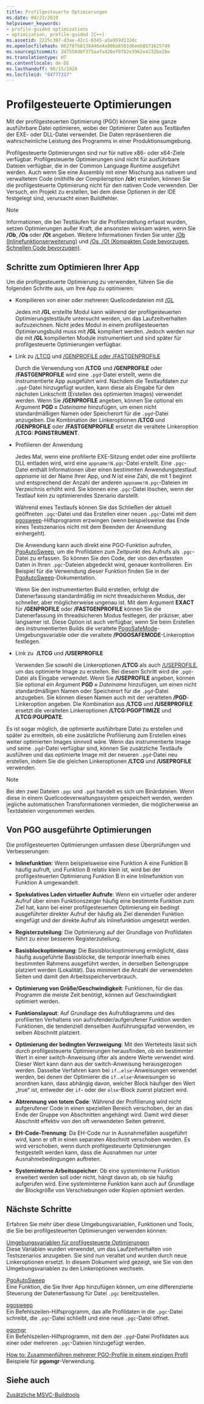 ```yaml
---
title: Profilgesteuerte Optimierungen
ms.date: 04/23/2019
helpviewer_keywords:
- profile-guided optimizations
- optimization, profile-guided [C++]
ms.assetid: 2225c307-d3ae-42c1-8345-a5a959d132dc
ms.openlocfilehash: 062f8fb8138446e4a00ba6501d6eeb8571625749
ms.sourcegitcommit: 2d7550d0f375aafa428ef0fb2e3962e4232be28e
ms.translationtype: HT
ms.contentlocale: de-DE
ms.lasthandoff: 06/15/2020
ms.locfileid: "84777317"
---
```

# <a name="profile-guided-optimizations"></a>Profilgesteuerte Optimierungen

Mit der profilgesteuerten Optimierung (PGO) können Sie eine ganze ausführbare Datei optimieren, wobei der Optimierer Daten aus Testläufen der EXE- oder DLL-Datei verwendet. Die Daten repräsentieren die wahrscheinliche Leistung des Programms in einer Produktionsumgebung.

Profilgesteuerte Optimierungen sind nur für native x86- oder x64-Ziele verfügbar. Profilgesteuerte Optimierungen sind nicht für ausführbare Dateien verfügbar, die in der Common Language Runtime ausgeführt werden. Auch wenn Sie eine Assembly mit einer Mischung aus nativem und verwaltetem Code (mithilfe der Compileroption **/clr**) erstellen, können Sie die profilgesteuerte Optimierung nicht für den nativen Code verwenden. Der Versuch, ein Projekt zu erstellen, bei dem diese Optionen in der IDE festgelegt sind, verursacht einen Buildfehler.

> [!NOTE]
> Informationen, die bei Testläufen für die Profilerstellung erfasst wurden, setzen Optimierungen außer Kraft, die ansonsten wirksam wären, wenn Sie **/Ob**, **/Os** oder **/Ot** angeben. Weitere Informationen finden Sie unter [/Ob (Inlinefunktionserweiterung)](reference/ob-inline-function-expansion.md) und [/Os, /Ot (Kompakten Code bevorzugen, Schnellen Code bevorzugen)](reference/os-ot-favor-small-code-favor-fast-code.md).

## <a name="steps-to-optimize-your-app"></a>Schritte zum Optimieren Ihrer App

Um die profilgesteuerte Optimierung zu verwenden, führen Sie die folgenden Schritte aus, um Ihre App zu optimieren:

- Kompilieren von einer oder mehreren Quellcodedateien mit [/GL](reference/gl-whole-program-optimization.md)

   Jedes mit **/GL** erstellte Modul kann während der profilgesteuerten Optimierungstestläufe untersucht werden, um das Laufzeitverhalten aufzuzeichnen. Nicht jedes Modul in einem profilgesteuerten Optimierungsbuild muss mit **/GL** kompiliert werden. Jedoch werden nur die mit **/GL** kompilierten Module instrumentiert und sind später für profilgesteuerte Optimierungen verfügbar.

- Link zu [/LTCG](reference/ltcg-link-time-code-generation.md) und [/GENPROFILE oder /FASTGENPROFILE](reference/genprofile-fastgenprofile-generate-profiling-instrumented-build.md)

   Durch die Verwendung von **/LTCG** und **/GENPROFILE** oder **/FASTGENPROFILE** wird eine `.pgd`-Datei erstellt, wenn die instrumentierte App ausgeführt wird. Nachdem die Testlaufdaten zur `.pgd`-Datei hinzugefügt wurden, kann diese als Eingabe für den nächsten Linkschritt (Erstellen des optimierten Images) verwendet werden. Wenn Sie **/GENPROFILE** angeben, können Sie optional ein Argument **PGD =** _Dateiname_ hinzufügen, um einen nicht standardmäßigen Namen oder Speicherort für die `.pgd`-Datei anzugeben. Die Kombination der Linkeroptionen **/LTCG** und **/GENPROFILE** oder **/FASTGENPROFILE** ersetzt die veraltete Linkeroption **/LTCG: PGINSTRUMENT**.

- Profilieren der Anwendung

   Jedes Mal, wenn eine profilierte EXE-Sitzung endet oder eine profilierte DLL entladen wird, wird eine `appname!N.pgc`-Datei erstellt. Eine `.pgc`-Datei enthält Informationen über einen bestimmten Anwendungstestlauf. *appname* ist der Name Ihrer App, und *N* ist eine Zahl, die mit 1 beginnt und entsprechend der Anzahl der anderen `appname!N.pgc`-Dateien im Verzeichnis erhöht wird. Sie können eine `.pgc`-Datei löschen, wenn der Testlauf kein zu optimierendes Szenario darstellt.

   Während eines Testlaufs können Sie das Schließen der aktuell geöffneten `.pgc`-Datei und das Erstellen einer neuen `.pgc`-Datei mit dem [pgosweep](pgosweep.md)-Hilfsprogramm erzwingen (wenn beispielsweise das Ende eines Testszenarios nicht mit dem Beenden der Anwendung einhergeht).

   Die Anwendung kann auch direkt eine PGO-Funktion aufrufen, [PgoAutoSweep](pgoautosweep.md), um die Profildaten zum Zeitpunkt des Aufrufs als `.pgc`-Datei zu erfassen. So können Sie den Code, der von den erfassten Daten in Ihren `.pgc`-Dateien abgedeckt wird, genauer kontrollieren. Ein Beispiel für die Verwendung dieser Funktion finden Sie in der [PgoAutoSweep](pgoautosweep.md)-Dokumentation.

   Wenn Sie den instrumentierten Build erstellen, erfolgt die Datenerfassung standardmäßig im nicht threadsicheren Modus, der schneller, aber möglicherweise ungenau ist. Mit dem Argument **EXACT** für **/GENPROFILE** oder **/FASTGENPROFILE** können Sie die Datenerfassung im threadsicheren Modus festlegen, der präziser, aber langsamer ist. Diese Option ist auch verfügbar, wenn Sie beim Erstellen des instrumentierten Builds die veraltete [PogoSafeMode](environment-variables-for-profile-guided-optimizations.md#pogosafemode)-Umgebungsvariable oder die veraltete **/POGOSAFEMODE**-Linkeroption festlegen.

- Link zu  **/LTCG** und **/USERPROFILE**

   Verwenden Sie sowohl die Linkeroptionen **/LTCG** als auch [/USEPROFILE](reference/useprofile.md), um das optimierte Image zu erstellen. Bei diesem Schritt wird die `.pgd`-Datei als Eingabe verwendet. Wenn Sie **/USEPROFILE** angeben, können Sie optional ein Argument **PGD =** _Dateiname_ hinzufügen, um einen nicht standardmäßigen Namen oder Speicherort für die `.pgd`-Datei anzugeben. Sie können diesen Namen auch mit der veralteten **/PGD**-Linkeroption angeben. Die Kombination aus **/LTCG** und **/USERPROFILE** ersetzt die veralteten Linkeroptionen **/LTCG:PGOPTIMIZE** und **/LTCG:PGUPDATE**.

Es ist sogar möglich, die optimierte ausführbare Datei zu erstellen und später zu ermitteln, ob eine zusätzliche Profilierung zum Erstellen eines weiter optimierten Images sinnvoll wäre. Wenn das instrumentierte Image und seine `.pgd`-Datei verfügbar sind, können Sie zusätzliche Testläufe ausführen und das optimierte Image mit der neueren `.pgd`-Datei neu erstellen, indem Sie die gleichen Linkeroptionen **/LTCG** und **/USEPROFILE** verwenden.

> [!NOTE]
> Bei den zwei Dateien `.pgc` und `.pgd` handelt es sich um Binärdateien. Wenn diese in einem Quellcodeverwaltungssystem gespeichert werden, werden jegliche automatischen Transformationen vermieden, die möglicherweise an Textdateien vorgenommen werden.

## <a name="optimizations-performed-by-pgo"></a>Von PGO ausgeführte Optimierungen

Die profilgesteuerten Optimierungen umfassen diese Überprüfungen und Verbesserungen:

- **Inlinefunktion**: Wenn beispielsweise eine Funktion A eine Funktion B häufig aufruft, und Funktion B relativ klein ist, wird bei der profilgesteuerten Optimierung Funktion B in eine Inlinefunktion von Funktion A umgewandelt.

- **Spekulatives Laden virtueller Aufrufe**: Wenn ein virtueller oder anderer Aufruf über einen Funktionszeiger häufig eine bestimmte Funktion zum Ziel hat, kann bei einer profilgesteuerten Optimierung ein bedingt ausgeführter direkter Aufruf der häufig als Ziel dienenden Funktion eingefügt und der direkte Aufruf als Inlinefunktion umgesetzt werden.

- **Registerzuteilung**: Die Optimierung auf der Grundlage von Profildaten führt zu einer besseren Registerzuteilung.

- **Basisblockoptimierung**: Die Basisblockoptimierung ermöglicht, dass häufig ausgeführte Basisblöcke, die temporär innerhalb eines bestimmten Rahmens ausgeführt werden, in derselben Seitengruppe platziert werden (Lokalität). Das minimiert die Anzahl der verwendeten Seiten und damit den Arbeitsspeicherverbrauch.

- **Optimierung von Größe/Geschwindigkeit**: Funktionen, für die das Programm die meiste Zeit benötigt, können auf Geschwindigkeit optimiert werden.

- **Funktionslayout**: Auf Grundlage des Aufrufdiagramms und des profilierten Verhaltens von aufrufender/aufgerufener Funktion werden Funktionen, die tendenziell denselben Ausführungspfad verwenden, im selben Abschnitt platziert.

- **Optimierung der bedingten Verzweigung**: Mit den Wertetests lässt sich durch profilgesteuerte Optimierungen herausfinden, ob ein bestimmter Wert in einer switch-Anweisung öfter als andere Werte verwendet wird.  Dieser Wert kann dann aus der switch-Anweisung herausgezogen werden.  Dasselbe Verfahren kann bei `if`...`else`-Anweisungen verwendet werden, bei denen der Optimierer die `if`...`else`-Anweisungen so anordnen kann, dass abhängig davon, welcher Block häufiger den Wert „true“ ist, entweder der `if`- oder der `else`-Block zuerst platziert wird.

- **Abtrennung von totem Code**: Während der Profilierung wird nicht aufgerufener Code in einen speziellen Bereich verschoben, der an das Ende der Gruppe von Abschnitten angehängt wird. Damit wird dieser Abschnitt effektiv von den oft verwendeten Seiten getrennt.

- **EH-Code-Trennung**: Da EH-Code nur in Ausnahmefällen ausgeführt wird, kann er oft in einen separaten Abschnitt verschoben werden. Es wird verschoben, wenn durch profilgesteuerte Optimierungen festgestellt werden kann, dass die Ausnahmen nur unter Ausnahmebedingungen auftreten.

- **Systeminterne Arbeitsspeicher**: Ob eine systeminterne Funktion erweitert werden soll oder nicht, hängt davon ab, ob sie häufig aufgerufen wird. Eine systeminterne Funktion kann auch auf Grundlage der Blockgröße von Verschiebungen oder Kopien optimiert werden.

## <a name="next-steps"></a>Nächste Schritte

Erfahren Sie mehr über diese Umgebungsvariablen, Funktionen und Tools, die Sie bei profilgesteuerten Optimierungen verwenden können:

[Umgebungsvariablen für profilgesteuerte Optimierungen](environment-variables-for-profile-guided-optimizations.md)<br/>
Diese Variablen wurden verwendet, um das Laufzeitverhalten von Testszenarios anzugeben. Sie sind nun veraltet und wurden durch neue Linkeroptionen ersetzt. In diesem Dokument wird gezeigt, wie Sie von den Umgebungsvariablen zu den Linkeroptionen wechseln.

[PgoAutoSweep](pgoautosweep.md)<br/>
Eine Funktion, die Sie Ihrer App hinzufügen können, um eine differenzierte Steuerung der Datenerfassung für Datei `.pgc` bereitzustellen.

[pgosweep](pgosweep.md)<br/>
Ein Befehlszeilen-Hilfsprogramm, das alle Profildaten in die `.pgc`-Datei schreibt, die `.pgc`-Datei schließt und eine neue `.pgc`-Datei öffnet.

[pgomgr](pgomgr.md)<br/>
Ein Befehlszeilen-Hilfsprogramm, mit dem der `.pgd`-Datei Profildaten aus einer oder mehreren `.pgc`-Dateien hinzugefügt werden.

[How to: Zusammenführen mehrerer PGO-Profile in einem einzigen Profil](how-to-merge-multiple-pgo-profiles-into-a-single-profile.md)<br/>
Beispiele für **pgomgr**-Verwendung.

## <a name="see-also"></a>Siehe auch

[Zusätzliche MSVC-Buildtools](reference/c-cpp-build-tools.md)
